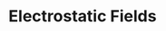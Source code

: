 ---
layout: post
title: Electrostatic Fields
external: [[apple, 'http://itunes.apple.com/us/app/electrostatic-fields/id615911599?mt=8']]
short: efields 

importance: 1

banner-position: .2
team: 1
specs: [
[code, ['Objective-C', 'C++', 'OpenGL ES']]
]

header: ["It all started as a shortcut to a tedious physics lab.", "And it turned into a self-directed introduction to computer graphics optimization."]
---